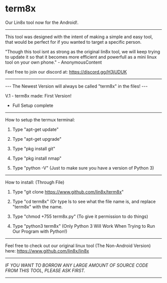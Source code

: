 # term8x
Our Lin8x tool now for the Android!.

----------------------------------------------------------------------------------------------

This tool was designed with the intent of making a simple and easy tool, that would be perfect for if you wanted to target
a specific person.

"Though this tool isnt as strong as the original lin8x tool, we will keep trying to update it so that it becomes more efficient and powerfull as a mini linux tool on your own phone." - AnonymousContent

Feel free to join our discord at:
https://discord.gg/H3jUDUK

----------------------------------------------------------------------------------------------

--- The Newest Version will always be called "term8x" in the files! ---

V.1 - term8x made: First Version!
- Full Setup complete

----------------------------------------------------------------------------------------------
How to setup the termux terminal:

1. Type "apt-get update"

2. Type "apt-get upgrade"

3. Type "pkg install git"

4. Type "pkg install nmap"

5. Type "python -V" (Just to make sure you have a version of Python 3)

----------------------------------------------------------------------------------------------

How to install: (Through File)

1. Type "git clone https://www.github.com/lin8x/term8x"

2. Type "cd term8x" (Or type ls to see what the file name is, and replace "term8x" with the name.

3. Type "chmod +755 term8x.py" (To give it permission to do things)

4. Type "python3 term8x" (Only Python 3 Will Work When Trying to Run Our Program with Python!)

----------------------------------------------------------------------------------------------

Feel free to check out our original linux tool (The Non-Android Version) here: https://www.github.com/lin8x/lin8x

----------------------------------------------------------------------------------------------

*IF YOU WANT TO BORROW ANY LARGE AMOUNT OF SOURCE CODE FROM THIS TOOL, PLEASE ASK FIRST.*

----------------------------------------------------------------------------------------------

